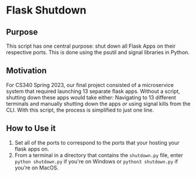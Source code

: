 # Flask Shutdown
## Purpose

This script has one central purpose: shut down all Flask Apps on their respective ports. This is done using the psutil and signal libraries in Python. 

## Motivation

For CS340 Spring 2023, our final project consisted of a microservice system that required launching 13 separate flask apps. Without a script, shutting down these apps would take either: Navigating to 13 different terminals and manually shutting down the apps *or* using signal kills from the CLI. With this script, the process is simplified to just one line.

## How to Use it
1. Set all of the ports to correspond to the ports that your hosting your flask apps on.
2. From a terminal in a directory that contains the ``shutdown.py`` file, enter ``python shutdown.py`` if you're on Windows or ``python3 shutdown.py`` if you're on MacOS. 
